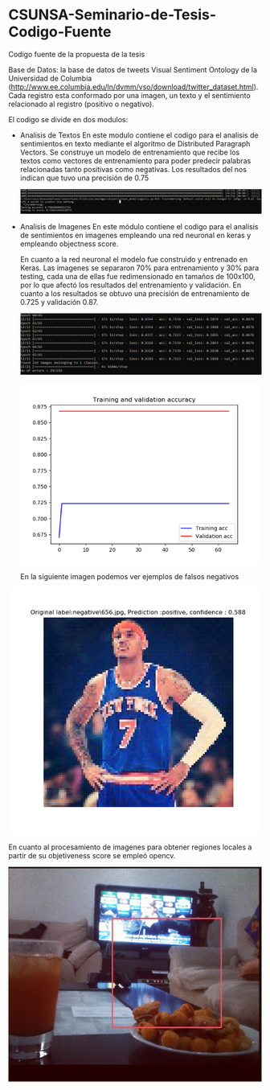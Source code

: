 # CSUNSA-Seminario-de-Tesis-Codigo-Fuente
Codigo fuente de la propuesta de la tesis

Base de Datos:
la base de datos de tweets Visual Sentiment Ontology de la Universidad de Columbia (http://www.ee.columbia.edu/ln/dvmm/vso/download/twitter_dataset.html). Cada registro esta conformado por una imagen, un texto y el sentimiento relacionado al registro (positivo o negativo).

El codigo se divide en dos modulos:
- Analisis de Textos
  En este modulo contiene el codigo para el analisis de sentimientos en texto mediante el algoritmo de Distributed Paragraph Vectors. Se construye un modelo de entrenamiento que recibe los textos como vectores de entrenamiento para poder predecir palabras relacionadas tanto positivas como negativas. Los resultados del nos indican que tuvo una precisión de 0.75
  
  ![alt text](https://github.com/diegodrg27/CSUNSA-Seminario-de-Tesis-Codigo-Fuente/blob/master/Analisis%20de%20Texto/testing%20result.PNG)
  
- Analisis de Imagenes
  En este módulo contiene el codigo para el analisis de sentimientos en imagenes empleando una red neuronal en keras y empleando objectness score.
  
  En cuanto a la red neuronal el modelo fue construido y entrenado en Keras. Las imagenes se separaron 70% para entrenamiento y 30% para testing, cada una de ellas fue redimensionado en tamaños de 100x100, por lo que afectó los resultados del entrenamiento y validación. En cuanto a los resultados se obtuvo una precisión de entrenamiento de 0.725 y validación 0.87. 
  
   ![alt text](https://github.com/diegodrg27/CSUNSA-Seminario-de-Tesis-Codigo-Fuente/blob/master/Analisis%20de%20Imagen/resultados/resultados.PNG)
  
  ![alt text](https://github.com/diegodrg27/CSUNSA-Seminario-de-Tesis-Codigo-Fuente/blob/master/Analisis%20de%20Imagen/resultados/accuracy.png)
  
  En la siguiente imagen podemos ver ejemplos de falsos negativos 

![alt text](https://github.com/diegodrg27/CSUNSA-Seminario-de-Tesis-Codigo-Fuente/blob/master/Analisis%20de%20Imagen/resultados/sam3.png)

En cuanto al procesamiento de imagenes para obtener regiones locales a partir de su objetiveness score se empleó opencv.

![alt text](https://github.com/diegodrg27/CSUNSA-Seminario-de-Tesis-Codigo-Fuente/blob/master/Analisis%20de%20Imagen/resultados/mwrco.PNG)
